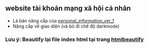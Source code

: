 ## website tài khoản mạng xã hội cá nhân
- Là bản nâng cấp của [personal_information_ver_1](https://github.com/iamironman1233/web_info)
- Nâng cấp về giao diện (và bỏ đi chế độ darkmode)

### Lưu ý: Beautify lại file index html tại trang [htmlbeautify](https://htmlbeautify.com/)
